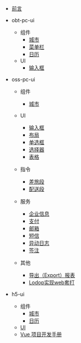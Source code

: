 
- [前言](README.md)

- obt-pc-ui
    - 组件
        - [城市](obt-pc-ui/components/city.md)
        - [菜单栏](obt-pc-ui/components/nav.md)
        - [日历](obt-pc-ui/components/date.md)
    - UI
        - [输入框](oss-pc-ui/ui/Input.md)

- oss-pc-ui
    - 组件
        - [城市](oss-pc-ui/components/city.md)
    - UI
        - [输入框](oss-pc-ui/ui/Input.md)
        - [布局](oss-pc-ui/ui/Layout.md)
        - [单选框](oss-pc-ui/ui/Radio.md)
        - [选择器](oss-pc-ui/ui/Select.md)
        - [表格](oss-pc-ui/ui/Tabel.md)
    - 指令
        - [差旅段](oss-pc-ui/directive/travelInfo.md)
        - [配送段](oss-pc-ui/directive/distribution.md)
    - 服务
        - [企业信息](oss-pc-ui/services/selectcorp.md)
        - [支付](oss-pc-ui/services/pay.md)
        - [邮箱](oss-pc-ui/services/email.md)
        - [短信](oss-pc-ui/services/sms.md)
        - [异动日志](oss-pc-ui/services/flipListLog.md)
        - [签注](oss-pc-ui/services/flipNoteList.md)

    - 其他
        - [导出（Export）报表](oss-pc-ui/other/Export.md)
        - [Lodop实现web套打](oss-pc-ui/other/Lodop.md)

- h5-ui
    - 组件
        - [城市](h5-ui/components/city.md)
        - [日历](h5-ui/components/date.md)
    - [UI](h5-ui/ui/readme.md)
    - [Vue 项目开发手册](h5-ui/vue.md)